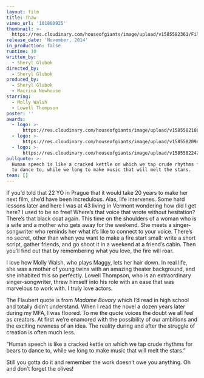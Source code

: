 ```yaml
---
layout: film
title: Thaw
vimeo_url: '101800925'
thumbnail: >-
  https://res.cloudinary.com/houseofgiants/image/upload/v1585582361/Film/thaw-2_xn6if4.jpg
release_date: 'November, 2014'
in_production: false
runtime: 10
written_by:
  - Sheryl Glubok
directed_by:
  - Sheryl Glubok
produced_by:
  - Sheryl Glubok
  - Macrina Newhouse
starring:
  - Molly Walsh
  - Lowell Thompson
poster: ''
awards:
  - logo: >-
      https://res.cloudinary.com/houseofgiants/image/upload/v1585582186/Blog/THAW_tpfq29.jpg
  - logo: >-
      https://res.cloudinary.com/houseofgiants/image/upload/v1585582094/Blog/middlebury_new_filmmakers_festival_2015_splkaa.png
  - logo: >-
      https://res.cloudinary.com/houseofgiants/image/upload/v1585582242/Blog/VTIFF_mfq77j.png
pullquote: >-
  Human speech is like a cracked kettle on which we tap crude rhythms for bears
  to dance to, while we long to make music that will melt the stars.
team: []
---
```

If you’d told that 22 YO in Prague that it would take 20 years to make her next film, she’d have been incredulous. Alas, life intervenes. Some hard lessons later and here I was at 43 living in Vermont wondering how did I get here? I used to be so free! Where’s that voice that wrote without hesitation? There’s that black coat again. This time on the shoulders of a woman who is a wife and a mother who gets away for the weekend. She meets a singer-songwriter who reminds her what it’s like to connect to your voice. There’s no secret, other than when you want to make a fire start small: write a short script, gather friends, and go shoot it in a weekend at a friend’s cabin. Then you’ll find out that by remembering what you love, the fire will roar.

I love how Molly Walsh, who plays Maggy, lets her hair down. In real life, she was a mother of young twins with an amazing theater background, and she inhabited this so perfectly. Lowell Thompson, who is an extraordinary singer-songwriter, threw himself into his role with an ease that was marvelous to work with. I truly love actors.

The Flaubert quote is from *Madame Bovary* which I’d read in high school and totally didn’t understand. When I read the novel a dozen years later during my MFA, I was floored. To me the quote voices the doubt we all feel as creators. At first we’re enamored with the possibility of our ambitions and the exciting newness of an idea. The reality during and after the struggle of creation is often much less.

“Human speech is like a cracked kettle on which we tap crude rhythms for bears to dance to, while we long to make music that will melt the stars.”

Still you gotta do it and remember the work doesn’t owe you anything. Oh and don’t forget the olives!
